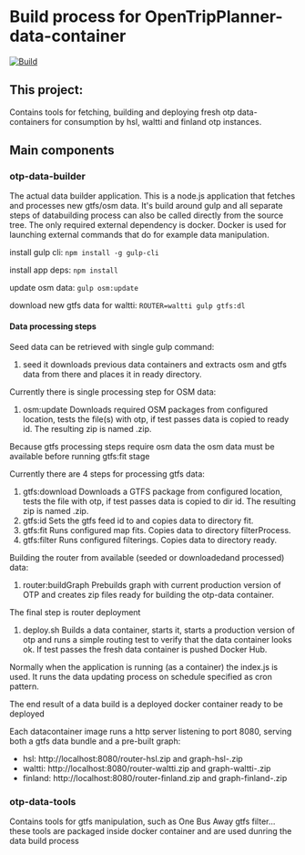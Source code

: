 # Build process for OpenTripPlanner-data-container
[![Build](https://api.travis-ci.org/HSLdevcom/OpenTripPlanner-data-container.svg?branch=master)](https://travis-ci.org/HSLdevcom/OpenTripPlanner-data-container)

## This project:
Contains tools for fetching, building and deploying fresh otp data-containers
for consumption by hsl, waltti and finland otp instances.

## Main components

### otp-data-builder
The actual data builder application. This is a node.js application that fetches
and processes new gtfs/osm data. It's build around gulp and all separate steps of
databuilding process can also be called directly from the source tree. The only
required external dependency is docker. Docker is used for launching external
commands that do for example data manipulation.

install gulp cli:
  `npm install -g gulp-cli`

install app deps:
  `npm install`

update osm data:
  `gulp osm:update`

download new gtfs data for waltti:
  `ROUTER=waltti gulp gtfs:dl`

#### Data processing steps
Seed data can be retrieved with single gulp command:

1. seed
it downloads previous data containers and extracts osm and gtfs data from there
and places it in ready directory.

Currently there is single processing step for OSM data:
1. osm:update
Downloads required OSM packages from configured location, tests the file(s) with otp, if
test passes data is copied to ready id. The resulting zip is named <id>.zip.

Because gtfs processing steps require osm data the osm data must be available
before running gtfs:fit stage

Currently there are 4 steps for processing gtfs data:
1. gtfs:download
Downloads a GTFS package from configured location, tests the file with otp, if
test passes data is copied to dir id. The resulting zip is named <id>.zip.
1. gtfs:id
Sets the gtfs feed id to <id> and copies data to directory fit.
1. gtfs:fit
Runs configured map fits. Copies data to directory filterProcess.
1. gtfs:filter
Runs configured filterings. Copies data to directory ready.

Building the router from available (seeded or downloadedand processed) data:
1. router:buildGraph
Prebuilds graph with current production version of OTP and creates zip files
ready for building the otp-data container.

The final step is router deployment
1. deploy.sh
Builds a data container, starts it, starts a production version of otp and runs
a simple routing test to verify that the data container looks ok. If test passes
the fresh data container is pushed Docker Hub.

Normally when the application is running (as a container) the index.js is used.
It runs the data updating process on schedule specified as cron pattern.

The end result of a data build is a deployed docker container ready to be deployed

Each datacontainer image runs a http server listening to port 8080, serving both a gtfs data bundle and a pre-built graph:
- hsl: http://localhost:8080/router-hsl.zip and graph-hsl-<otpversion>.zip
- waltti: http://localhost:8080/router-waltti.zip and graph-waltti-<otpversion>.zip
- finland: http://localhost:8080/router-finland.zip and graph-finland-<otpversion>.zip

### otp-data-tools
Contains tools for gtfs manipulation, such as One Bus Away gtfs filter...
these tools are packaged inside docker container and are used dunring the data build process
